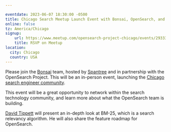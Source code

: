 ```yaml
---

eventdate: 2023-06-07 18:30:00 -0500
title: Chicago Search Meetup Launch Event with Bonsai, OpenSearch, and Spantree
online: false
tz: America/Chicago
signup:
    url: https://www.meetup.com/opensearch-project-chicago/events/293331344
    title: RSVP on Meetup
location:
  city: Chicago
  country: USA
---
```


Please join the [Bonsai](http://bonsai.io/) team, hosted by [Spantree](https://spantree.net/) and in partnership with the OpenSearch Project. This will be an in-person event, launching the [Chicago search engineer community](https://www.meetup.com/opensearch-project-chicago/).

This event will be a great opportunity to network within the search technology community, and learn more about what the OpenSearch team is building.

[David Tippett](https://twitter.com/dtaivpp) will present an in-depth look at BM-25, which is a search relevancy algorithm. He will also share the feature roadmap for OpenSearch.
